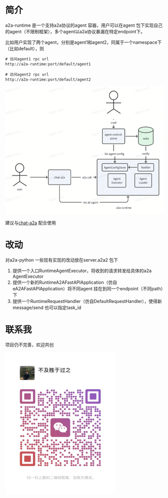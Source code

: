 # 简介

a2a-runtime 是一个支持a2a协议的agent 容器，用户可以在agent 包下实现自己的agent（不限制框架），多个agent以a2a协议暴漏在特定endpoint下。

比如用户实现了两个agent，分别是agent1和agent2，同属于一个namespace下（比如default），则
```
# 访问agent1 rpc url
http://a2a-runtime:port/default/agent1

# 访问agent2 rpc url
http://a2a-runtime:port/default/agent2
```

<img src="assets/overview.png" alt="overview"/>

建议与[chat-a2a](https://github.com/qiankunli/chat-a2a) 配合使用

# 改动

对a2a-python 一些现有实现的改动放在server.a2a2 包下
1. 提供一个入口RuntimeAgentExecutor，将收到的请求转发给具体的a2a AgentExecutor
2. 提供一个新的RuntimeA2AFastAPIApplication（仿自eA2AFastAPIApplication）将不同agent 挂在到同一个endpoint（不同path）下
3. 提供一个RuntimeRequestHandler（仿自DefaultRequestHandler），使得新message/send 也可以指定task_id

# 联系我

项目仍不完善，欢迎共创

<img src="assets/wechat-qrcode.jpg" alt="WeChat QR Code" width="350" height="450"/>